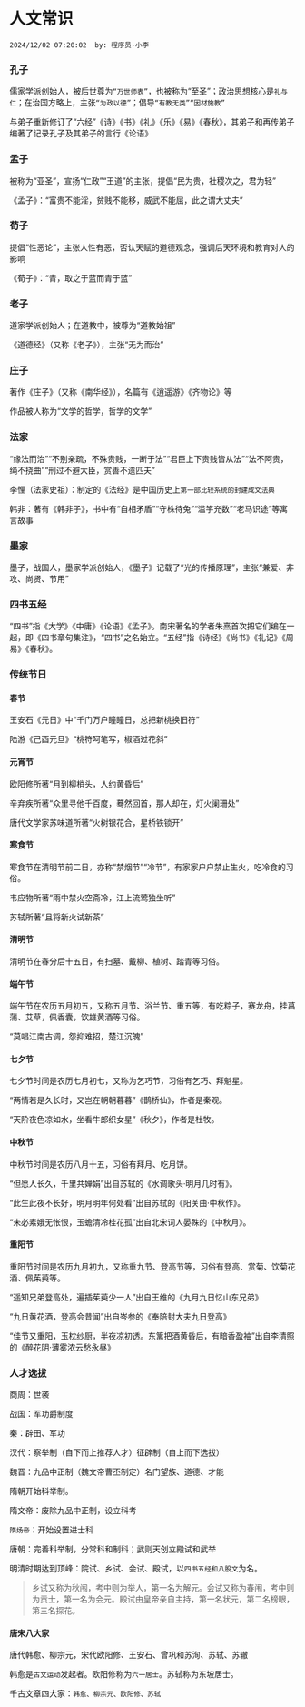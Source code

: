 # 人文常识
`2024/12/02 07:20:02  by: 程序员·小李`

### 孔子

儒家学派创始人，被后世尊为`“万世师表”`，也被称为“至圣”；政治思想核心是`礼与仁`；在治国方略上，主张`“为政以德”`；倡导`“有教无类”“因材施教”`

与弟子重新修订了“六经”《诗》《书》《礼》《乐》《易》《春秋》，其弟子和再传弟子编著了记录孔子及其弟子的言行《论语》


### 孟子

被称为“亚圣”，宣扬“仁政”“王道”的主张，提倡“民为贵，社稷次之，君为轻”

《孟子》：“富贵不能淫，贫贱不能移，威武不能屈，此之谓大丈夫”


### 荀子

提倡“性恶论”，主张人性有恶，否认天赋的道德观念，强调后天环境和教育对人的影响

《荀子》：“青，取之于蓝而青于蓝”


### 老子

道家学派创始人；在道教中，被尊为“道教始祖”

《道德经》（又称《老子》），主张“无为而治”


### 庄子

著作《庄子》（又称《南华经》），名篇有《逍遥游》《齐物论》等

作品被人称为“文学的哲学，哲学的文学”


### 法家

“缘法而治”“不别亲疏，不殊贵贱，一断于法”“君臣上下贵贱皆从法”“法不阿贵，绳不挠曲”“刑过不避大臣，赏善不遗匹夫”

李悝（法家史祖）：制定的《法经》是中国历史上`第一部比较系统的封建成文法典`

韩非：著有《韩非子》，书中有“自相矛盾”“守株待兔”“滥竽充数”“老马识途”等寓言故事


### 墨家

墨子，战国人，墨家学派创始人，《墨子》记载了“光的传播原理”，主张“兼爱、非攻、尚贤、节用”

### 四书五经

“四书”指《大学》《中庸》《论语》《孟子》。南宋著名的学者朱熹首次把它们编在一起，即《四书章句集注》，“四书”之名始立。“五经”指《诗经》《尚书》《礼记》《周易》《春秋》。


### 传统节日

#### 春节

王安石《元日》中“千门万户瞳瞳日，总把新桃换旧符”

陆游《己酉元旦》“桃符呵笔写，椒酒过花斜”

#### 元宵节

欧阳修所著“月到柳梢头，人约黄昏后”

辛弃疾所著“众里寻他千百度，蓦然回首，那人却在，灯火阑珊处”

唐代文学家苏味道所著“火树银花合，星桥铁锁开”

#### 寒食节

寒食节在清明节前二日，亦称“禁烟节”“冷节”，有家家户户禁止生火，吃冷食的习俗。

韦应物所著“雨中禁火空斋冷，江上流莺独坐听”
苏轼所著“且将新火试新茶”

#### 清明节
清明节在春分后十五日，有扫墓、戴柳、植树、踏青等习俗。

#### 端午节
端午节在农历五月初五，又称五月节、浴兰节、重五等，有吃粽子，赛龙舟，挂菖蒲、艾草，佩香囊，饮雄黄酒等习俗。
“莫唱江南古调，怨抑难招，楚江沉魄”

#### 七夕节

七夕节时间是农历七月初七，又称为乞巧节，习俗有乞巧、拜魁星。
“两情若是久长时，又岂在朝朝暮暮”《鹊桥仙》，作者是秦观。

“天阶夜色凉如水，坐看牛郎织女星”《秋夕》，作者是杜牧。

#### 中秋节

中秋节时间是农历八月十五，习俗有拜月、吃月饼。

“但愿人长久，千里共婵娟”出自苏轼的《水调歌头·明月几时有》。

“此生此夜不长好，明月明年何处看”出自苏轼的《阳关曲·中秋作》。

“未必素娥无怅恨，玉蟾清冷桂花孤”出自北宋词人晏殊的《中秋月》。

#### 重阳节

重阳节时间是农历九月初九，又称重九节、登高节等，习俗有登高、赏菊、饮菊花酒、佩茱萸等。

“遥知兄弟登高处，遍插茱萸少一人”出自王维的《九月九日忆山东兄弟》

“九日黄花酒，登高会昔闻”出自岑参的《奉陪封大夫九日登高》

“佳节又重阳，玉枕纱厨，半夜凉初透。东篱把酒黄昏后，有暗香盈袖”出自李清照的《醉花阴·薄雾浓云愁永昼》


### 人才选拔

商周：世袭

战国：军功爵制度

秦：辟田、军功

汉代：察举制（自下而上推荐人才）征辟制（自上而下选拔）

魏晋：九品中正制（魏文帝曹丕制定）名门望族、道德、才能

隋朝开始科举制。

隋文帝：废除九品中正制，设立科考

`隋炀帝`：开始设置进士科

唐朝：完善科举制，分常科和制科；武则天创立殿试和武举

明清时期达到顶峰：院试、乡试、会试、殿试，以`四书五经和八股文`为名。

> 乡试又称为秋闱，考中则为举人，第一名为解元。会试又称为春闱，考中则为贡士，第一名为会元。殿试由皇帝亲自主持，第一名状元，第二名榜眼，第三名探花。


#### 唐宋八大家

唐代韩愈、柳宗元，宋代欧阳修、王安石、曾巩和苏洵、苏轼、苏辙

韩愈是`古文运动`发起者。欧阳修称为`六一居士`。苏轼称为东坡居士。

千古文章四大家：`韩愈、柳宗元、欧阳修、苏轼`